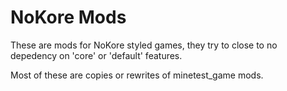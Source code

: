 # NoKore Mods

These are mods for NoKore styled games, they try to close to no depedency on 'core' or 'default' features.

Most of these are copies or rewrites of minetest_game mods.
